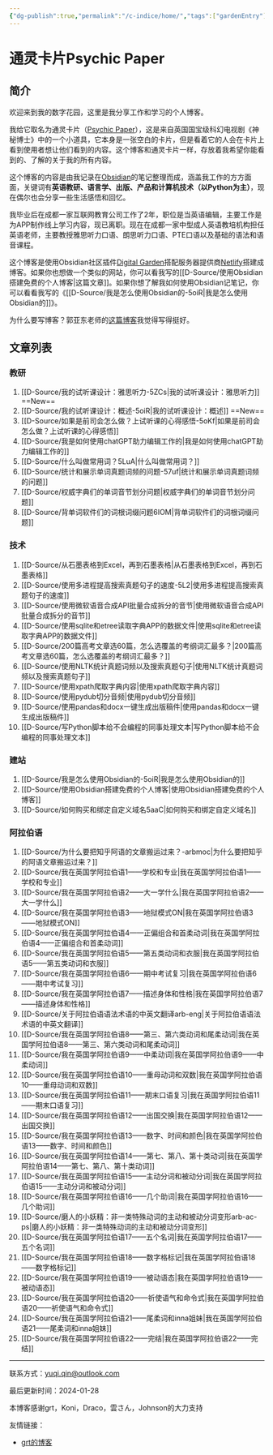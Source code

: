 ```yaml
---
{"dg-publish":true,"permalink":"/c-indice/home/","tags":["gardenEntry"]}
---
```


# 通灵卡片Psychic Paper
## 简介
欢迎来到我的数字花园，这里是我分享工作和学习的个人博客。

我给它取名为通灵卡片（[Psychic Paper](https://tardis.fandom.com/wiki/Psychic_paper)），这是来自英国国宝级科幻电视剧《神秘博士》中的一个小道具，它本身是一张空白的卡片，但是看着它的人会在卡片上看到使用者想让他们看到的内容。这个博客和通灵卡片一样，存放着我希望你能看到的、了解的关于我的所有内容。

这个博客的内容是由我记录在[Obsidian](https://obsidian.md)的笔记整理而成，涵盖我工作的方方面面，关键词有**英语教研、语言学、出版、产品和计算机技术（以Python为主）**，现在偶尔也会分享一些生活感悟和回忆。

我毕业后在成都一家互联网教育公司工作了2年，职位是当英语编辑，主要工作是为APP制作线上学习内容，现已离职。现在在成都一家中型成人英语教培机构担任英语老师，主要教授雅思听力口语、朗思听力口语、PTE口语以及基础的语法和语音课程。

这个博客是使用Obsidian社区插件[Digital Garden](https://github.com/obsidianMkdocs/obsidian-github-publisher)搭配服务器提供商[Netlify](https://app.netlify.com/teams/yuqiqin-a/overview)搭建成博客。如果你也想做一个类似的网站，你可以看我写的[[D-Source/使用Obsidian搭建免费的个人博客\|这篇文章]]。如果你想了解我如何使用Obsidian记笔记，你可以看看我写的《[[D-Source/我是怎么使用Obsidian的-5oiR\|我是怎么使用Obsidian的]]》。

为什么要写博客？郭亚东老师的[这篇博客](https://www.dannyguo.com/blog/why-i-blog)我觉得写得挺好。


## 文章列表
### 教研
1. [[D-Source/我的试听课设计：雅思听力-5ZCs\|我的试听课设计：雅思听力]] ==New==
2. [[D-Source/我的试听课设计：概述-5oiR\|我的试听课设计：概述]] ==New==
3. [[D-Source/如果是前司会怎么做？上试听课的心得感悟-5oKf\|如果是前司会怎么做？上试听课的心得感悟]] 
4. [[D-Source/我是如何使用chatGPT助力编辑工作的\|我是如何使用chatGPT助力编辑工作的]] 
5. [[D-Source/什么叫做常用词？5LuA\|什么叫做常用词？]] 
6. [[D-Source/统计和展示单词真题词频的问题-57uf\|统计和展示单词真题词频的问题]] 
7. [[D-Source/权威字典们的单词音节划分问题\|权威字典们的单词音节划分问题]]
8. [[D-Source/背单词软件们的词根词缀问题6IOM\|背单词软件们的词根词缀问题]]

### 技术
1. [[D-Source/从石墨表格到Excel，再到石墨表格\|从石墨表格到Excel，再到石墨表格]] 
2. [[D-Source/使用多进程提高搜索真题句子的速度-5L2\|使用多进程提高搜索真题句子的速度]]
3. [[D-Source/使用微软语音合成API批量合成拆分的音节\|使用微软语音合成API批量合成拆分的音节]] 
4. [[D-Source/使用sqlite和etree读取字典APP的数据文件\|使用sqlite和etree读取字典APP的数据文件]] 
5. [[D-Source/200篇高考文章选60篇，怎么选覆盖的考纲词汇最多？\|200篇高考文章选60篇，怎么选覆盖的考纲词汇最多？]]  
6. [[D-Source/使用NLTK统计真题词频以及搜索真题句子\|使用NLTK统计真题词频以及搜索真题句子]]
7. [[D-Source/使用xpath爬取字典内容\|使用xpath爬取字典内容]]
8. [[D-Source/使用pydub切分音频\|使用pydub切分音频]]
9. [[D-Source/使用pandas和docx一键生成出版稿件\|使用pandas和docx一键生成出版稿件]]
10. [[D-Source/写Python脚本给不会编程的同事处理文本\|写Python脚本给不会编程的同事处理文本]]

###  建站
1. [[D-Source/我是怎么使用Obsidian的-5oiR\|我是怎么使用Obsidian的]] 
2.  [[D-Source/使用Obsidian搭建免费的个人博客\|使用Obsidian搭建免费的个人博客]]
3. [[D-Source/如何购买和绑定自定义域名5aaC\|如何购买和绑定自定义域名]]

### 阿拉伯语
1. [[D-Source/为什么要把知乎阿语的文章搬运过来？-arbmoc\|为什么要把知乎的阿语文章搬运过来？]]
2.  [[D-Source/我在英国学阿拉伯语1——学校和专业\|我在英国学阿拉伯语1——学校和专业]]
3. [[D-Source/我在英国学阿拉伯语2——大一学什么\|我在英国学阿拉伯语2——大一学什么]]
4. [[D-Source/我在英国学阿拉伯语3——地狱模式ON\|我在英国学阿拉伯语3——地狱模式ON]]
5. [[D-Source/我在英国学阿拉伯语4——正偏组合和首柔动词\|我在英国学阿拉伯语4——正偏组合和首柔动词]]
6. [[D-Source/我在英国学阿拉伯语5——第五类动词和衣服\|我在英国学阿拉伯语5——第五类动词和衣服]]
7. [[D-Source/我在英国学阿拉伯语6——期中考试复习\|我在英国学阿拉伯语6——期中考试复习]]
8. [[D-Source/我在英国学阿拉伯语7——描述身体和性格\|我在英国学阿拉伯语7——描述身体和性格]]
9. [[D-Source/关于阿拉伯语语法术语的中英文翻译arb-eng\|关于阿拉伯语语法术语的中英文翻译]]
10. [[D-Source/我在英国学阿拉伯语8——第三、第六类动词和尾柔动词\|我在英国学阿拉伯语8——第三、第六类动词和尾柔动词]]
11. [[D-Source/我在英国学阿拉伯语9——中柔动词\|我在英国学阿拉伯语9——中柔动词]]
12. [[D-Source/我在英国学阿拉伯语10——重母动词和双数\|我在英国学阿拉伯语10——重母动词和双数]]
13. [[D-Source/我在英国学阿拉伯语11——期末口语复习\|我在英国学阿拉伯语11——期末口语复习]]
14. [[D-Source/我在英国学阿拉伯语12——出国交换\|我在英国学阿拉伯语12——出国交换]]
15. [[D-Source/我在英国学阿拉伯语13——数字、时间和颜色\|我在英国学阿拉伯语13——数字、时间和颜色]]
16. [[D-Source/我在英国学阿拉伯语14——第七、第八、第十类动词\|我在英国学阿拉伯语14——第七、第八、第十类动词]]
17. [[D-Source/我在英国学阿拉伯语15——主动分词和被动分词\|我在英国学阿拉伯语15——主动分词和被动分词]]
18. [[D-Source/我在英国学阿拉伯语16——几个助词\|我在英国学阿拉伯语16——几个助词]]
19. [[D-Source/磨人的小妖精：非一类特殊动词的主动和被动分词变形arb-ac-ps\|磨人的小妖精：非一类特殊动词的主动和被动分词变形]]
20. [[D-Source/我在英国学阿拉伯语17——五个名词\|我在英国学阿拉伯语17——五个名词]]
21. [[D-Source/我在英国学阿拉伯语18——数字格标记\|我在英国学阿拉伯语18——数字格标记]]
22. [[D-Source/我在英国学阿拉伯语19——被动语态\|我在英国学阿拉伯语19——被动语态]]
23. [[D-Source/我在英国学阿拉伯语20——祈使语气和命令式\|我在英国学阿拉伯语20——祈使语气和命令式]]
24. [[D-Source/我在英国学阿拉伯语21——尾柔词和inna姐妹\|我在英国学阿拉伯语21——尾柔词和inna姐妹]]
25. [[D-Source/我在英国学阿拉伯语22——完结\|我在英国学阿拉伯语22——完结]]

---
联系方式：yuqi.qin@outlook.com

最后更新时间：2024-01-28

本博客感谢grt，Koni，Draco，雲さん，Johnson的大力支持

友情链接：
- [grt的博客](https://gaoryrt.com/)